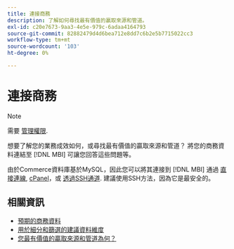 ```yaml
---
title: 連接商務
description: 了解如何尋找最有價值的贏取來源和管道。
exl-id: c20e7673-9aa3-4e5e-979c-6adaa4164793
source-git-commit: 82882479d4d6bea712e8dd7c6b2e5b7715022cc3
workflow-type: tm+mt
source-wordcount: '103'
ht-degree: 0%

---
```


# 連接商務

>[!NOTE]
>
>需要 [管理權限](../../../administrator/user-management/user-management.md).

想要了解您的業務成效如何，或尋找最有價值的贏取來源和管道？ 將您的商務資料連結至 [!DNL MBI] 可讓您回答這些問題等。

由於Commerce資料庫基於MySQL，因此您可以將其連接到 [!DNL MBI] 通過 [直接連線](../integrations/mysql-via-a-direct-connection.md), [cPanel](../integrations/mysql-via-cpanel.md)，或 [透過SSH通道](../integrations/mysql-via-ssh-tunnel.md). 建議使用SSH方法，因為它是最安全的。

## 相關資訊

* [預期的商務資料](../integrations/magento-data.md)
* [用於細分和篩選的建議資料維度](../../../best-practices/segment-filter.md)
* [您最有價值的贏取來源和管道為何？](../../analysis/most-value-source-channel.md)
